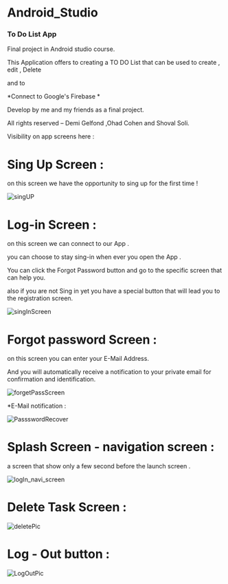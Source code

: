 # Android_Studio

### To Do List App

Final project in Android studio course.

This Application offers to creating a TO DO List
that can be used to create , edit , Delete 

and to 

*Connect to Google's Firebase *

Develop by me and my friends as a final project.

All rights reserved – Demi Gelfond ,Ohad Cohen and Shoval Soli.

Visibility on app screens here :

# Sing Up Screen :
on this screen we have the opportunity to sing up for the first time ! 

![singUP](https://user-images.githubusercontent.com/93192285/158017769-4148120d-c865-4a92-8bd9-1d20bec5553d.JPG)

# Log-in Screen :
on this screen we can connect to our App .

you can choose to stay sing-in when ever you open the App .

You can click the Forgot Password button and go to the specific screen that can help you.

also if you are not Sing in yet you have a special button that will lead you to the registration screen. 


![singInScreen](https://user-images.githubusercontent.com/93192285/158017831-0904c66d-0bc4-4a6c-bcd9-fb60b349e13d.JPG)


# Forgot password Screen :
on this screen you can enter your E-Mail Address.

And you will automatically receive a notification to your private email for confirmation and identification.

![forgetPassScreen](https://user-images.githubusercontent.com/93192285/158018056-fa4229a3-0f77-420c-8fe2-ec59d3142596.JPG)


 *E-Mail notification : 
 
![PassswordRecover](https://user-images.githubusercontent.com/93192285/158018162-76f9e04d-3a5f-4cc1-b0c4-eeeaf48f9bae.JPG)


# Splash Screen - navigation screen :
a screen that show only a few second before the launch screen .

![logIn_navi_screen](https://user-images.githubusercontent.com/93192285/158018375-eaf2ac85-806e-45d0-b97b-ee1e18b2b7de.JPG)

# Delete Task Screen : 

![deletePic](https://user-images.githubusercontent.com/93192285/158018385-37271aa7-0dd4-4eb0-91fd-a722c7df66a8.JPG)

# Log - Out button : 

![LogOutPic](https://user-images.githubusercontent.com/93192285/158018397-877abe43-cd0e-47f6-8d47-01a741c80018.JPG)

